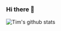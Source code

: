 ### Hi there 👋

<!--
**ReverseScale/ReverseScale** is a ✨ _special_ ✨ repository because its `README.md` (this file) appears on your GitHub profile.

Here are some ideas to get you started:

- 🔭 I’m currently working on ...
- 🌱 I’m currently learning ...
- 👯 I’m looking to collaborate on ...
- 🤔 I’m looking for help with ...
- 💬 Ask me about ...
- 📫 How to reach me: ...
- 😄 Pronouns: ...
- ⚡ Fun fact: ...
-->

![Tim's github stats](https://github-readme-stats.vercel.app/api?username=ReverseScale&show_icons=true&title_color=fff&icon_color=79ff97&text_color=9f9f9f&bg_color=151515)
